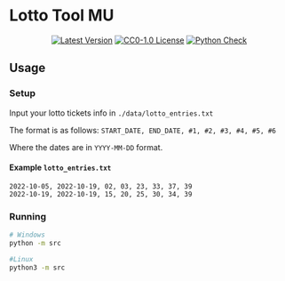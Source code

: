 # Lotto Tool MU

<div align="center">

[![Latest Version](https://img.shields.io/badge/Lotto%20Tool%20MU-0.1.0-blue)](https://github.com/MrTanoshii/Lotto-tool-mu)
[![CC0-1.0 License](https://img.shields.io/badge/License-GPL--3.0-blue)](https://github.com/MrTanoshii/Lotto-tool-mu/blob/main/LICENSE)
[![Python Check](https://github.com/MrTanoshii/Lotto-tool-mu/actions/workflows/python_check.yml/badge.svg)](https://github.com/MrTanoshii/Lotto-tool-mu/actions/workflows/python_check.yml)

</div>

## Usage

### Setup

Input your lotto tickets info in `./data/lotto_entries.txt`

The format is as follows:
`START_DATE, END_DATE, #1, #2, #3, #4, #5, #6`

Where the dates are in `YYYY-MM-DD` format.

#### Example `lotto_entries.txt`

```plaintext
2022-10-05, 2022-10-19, 02, 03, 23, 33, 37, 39
2022-10-19, 2022-10-19, 15, 20, 25, 30, 34, 39
```

### Running

```bash
# Windows
python -m src

#Linux
python3 -m src
```

